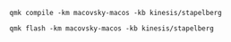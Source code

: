     qmk compile -km macovsky-macos -kb kinesis/stapelberg

    qmk flash -km macovsky-macos -kb kinesis/stapelberg
